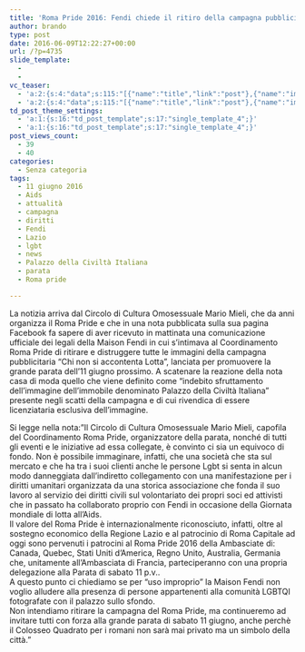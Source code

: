 ```yaml
---
title: 'Roma Pride 2016: Fendi chiede il ritiro della campagna pubblicitaria'
author: brando
type: post
date: 2016-06-09T12:22:27+00:00
url: /?p=4735
slide_template:
  - 
  - 
vc_teaser:
  - 'a:2:{s:4:"data";s:115:"[{"name":"title","link":"post"},{"name":"image","image":"featured","link":"none"},{"name":"text","mode":"excerpt"}]";s:7:"bgcolor";s:0:"";}'
  - 'a:2:{s:4:"data";s:115:"[{"name":"title","link":"post"},{"name":"image","image":"featured","link":"none"},{"name":"text","mode":"excerpt"}]";s:7:"bgcolor";s:0:"";}'
td_post_theme_settings:
  - 'a:1:{s:16:"td_post_template";s:17:"single_template_4";}'
  - 'a:1:{s:16:"td_post_template";s:17:"single_template_4";}'
post_views_count:
  - 39
  - 40
categories:
  - Senza categoria
tags:
  - 11 giugno 2016
  - Aids
  - attualità
  - campagna
  - diritti
  - Fendi
  - Lazio
  - lgbt
  - news
  - Palazzo della Civiltà Italiana
  - parata
  - Roma pride

---
```

La notizia arriva dal Circolo di Cultura Omosessuale Mario Mieli, che da anni organizza il Roma Pride e che in una nota pubblicata sulla sua pagina Facebook fa sapere di aver ricevuto in mattinata una comunicazione ufficiale dei legali della Maison Fendi in cui s’intimava al Coordinamento Roma Pride di ritirare e distruggere tutte le immagini della campagna pubblicitaria “Chi non si accontenta Lotta”, lanciata per promuovere la grande parata dell’11 giugno prossimo. A scatenare la reazione della nota casa di moda quello che viene definito come “indebito sfruttamento dell&#8217;immagine dell&#8217;immobile denominato Palazzo della Civiltà Italiana” presente negli scatti della campagna e di cui rivendica di essere licenziataria esclusiva dell&#8217;immagine.

Si legge nella nota:&#8221;Il Circolo di Cultura Omosessuale Mario Mieli, capofila del Coordinamento Roma Pride, organizzatore della parata, nonché di tutti gli eventi e le iniziative ad essa collegate, è convinto ci sia un equivoco di fondo. Non è possibile immaginare, infatti, che una società che sta sul mercato e che ha tra i suoi clienti anche le persone Lgbt si senta in alcun modo danneggiata dall’indiretto collegamento con una manifestazione per i diritti umanitari organizzata da una storica associazione che fonda il suo lavoro al servizio dei diritti civili sul volontariato dei propri soci ed attivisti che in passato ha collaborato proprio con Fendi in occasione della Giornata mondiale di lotta all&#8217;Aids.  
Il valore del Roma Pride è internazionalmente riconosciuto, infatti, oltre al sostegno economico della Regione Lazio e al patrocinio di Roma Capitale ad oggi sono pervenuti i patrocini al Roma Pride 2016 della Ambasciate di: Canada, Quebec, Stati Uniti d’America, Regno Unito, Australia, Germania che, unitamente all’Ambasciata di Francia, parteciperanno con una propria delegazione alla Parata di sabato 11 p.v..  
A questo punto ci chiediamo se per “uso improprio” la Maison Fendi non voglio alludere alla presenza di persone appartenenti alla comunità LGBTQI fotografate con il palazzo sullo sfondo.  
Non intendiamo ritirare la campagna del Roma Pride, ma continueremo ad invitare tutti con forza alla grande parata di sabato 11 giugno, anche perchè il Colosseo Quadrato per i romani non sarà mai privato ma un simbolo della città.&#8221;